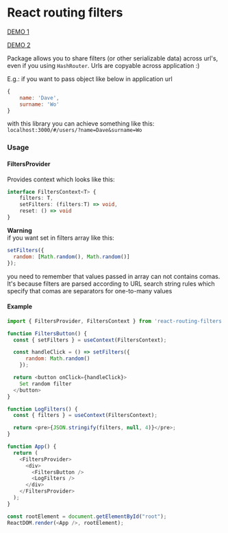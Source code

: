 # React routing filters

[DEMO 1](https://codesandbox.io/s/react-routing-filters-1-n8dbu)

[DEMO 2](https://codesandbox.io/s/react-routing-filters-2-qre1e)

Package allows you to share filters (or other serializable data) across url's,
even if you using `HashRouter`. Urls are copyable across application :)

E.g.: if you want to pass object like below in application url
```js
{
    name: 'Dave',
    surname: 'Wo'
}
```

with this library you can achieve something like this:
`localhost:3000/#/users/?name=Dave&surname=Wo`

### Usage

#### FiltersProvider
Provides context which looks like this:
```ts
interface FiltersContext<T> {
    filters: T,
    setFilters: (filters:T) => void,
    reset: () => void
}
```

**Warning** <br>
if you want set in filters array like this:

```js
setFilters({
  random: [Math.random(), Math.random()]
});
```

you need to remember that values passed in array
can not contains comas. It's because filters are
parsed according to URL search string rules
which specify that comas are separators for one-to-many
values

#### Example
```js
import { FiltersProvider, FiltersContext } from 'react-routing-filters';

function FiltersButton() {
  const { setFilters } = useContext(FiltersContext);

  const handleClick = () => setFilters({
      random: Math.random()
    });

  return <button onClick={handleClick}>
    Set random filter
  </button>
}

function LogFilters() {
  const { filters } = useContext(FiltersContext);

  return <pre>{JSON.stringify(filters, null, 4)}</pre>;
}

function App() {
  return (
    <FiltersProvider>
      <div>
        <FiltersButton />
        <LogFilters />
      </div>
    </FiltersProvider>
  );
}

const rootElement = document.getElementById("root");
ReactDOM.render(<App />, rootElement);
```
